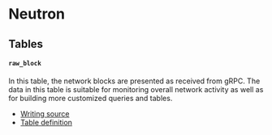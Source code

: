 # Neutron

## Tables

#### `raw_block`

In this table, the network blocks are presented as received from gRPC. The data in this table is suitable for monitoring overall network activity as well as for building more customized queries and tables.

- [Writing source](https://github.com/bro-n-bro/spacebox/blob/neutron/migrations/clickhouse/000001_raw.up.sql#L33)
- [Table definition](https://github.com/bro-n-bro/spacebox/blob/neutron/migrations/clickhouse/000001_raw.up.sql#L17)
